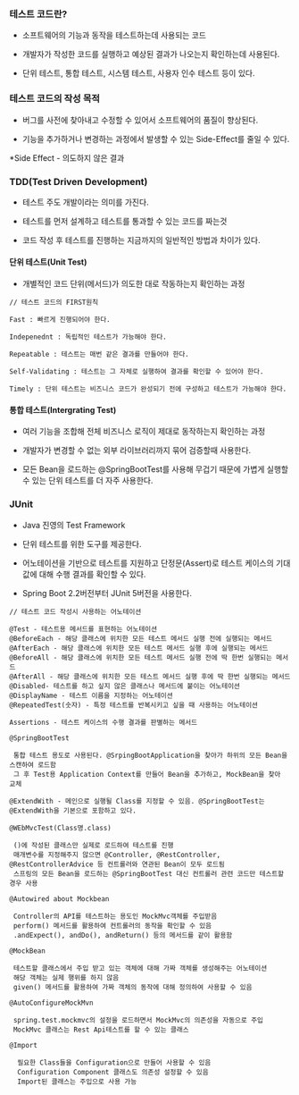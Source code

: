 ### 테스트 코드란?

* 소프트웨어의 기능과 동작을 테스트하는데 사용되는 코드

* 개발자가 작성한 코드를 실행하고 예상된 결과가 나오는지 확인하는데 사용된다.

* 단위 테스트, 통합 테스트, 시스템 테스트, 사용자 인수 테스트 등이 있다.


### 테스트 코드의 작성 목적

* 버그를 사전에 찾아내고 수정할 수 있어서 소프트웨어의 품질이 향상된다.

* 기능을 추가하거나 변경하는 과정에서 발생할 수 있는 Side-Effect를 줄일 수 있다.

*Side Effect - 의도하지 않은 결과


### TDD(Test Driven Development)

* 테스트 주도 개발이라는 의미를 가진다.

* 테스트를 먼저 설계하고 테스트를 통과할 수 있는 코드를 짜는것

* 코드 작성 후 테스트를 진행하는 지금까지의 일반적인 방법과 차이가 있다.


#### 단위 테스트(Unit Test)

* 개별적인 코드 단위(메서드)가 의도한 대로 작동하는지 확인하는 과정

```
// 테스트 코드의 FIRST원칙

Fast : 빠르게 진행되어야 한다.

Indepenednt : 독립적인 테스트가 가능해야 한다.

Repeatable : 테스트는 매번 같은 결과를 만들어야 한다.

Self-Validating : 테스트는 그 자체로 실행하여 결과를 확인할 수 있어야 한다.

Timely : 단위 테스트는 비즈니스 코드가 완성되기 전에 구성하고 테스트가 가능해야 한다.
```

#### 통합 테스트(Intergrating Test)

* 여러 기능을 조합해 전체 비즈니스 로직이 제대로 동작하는지 확인하는 과정

* 개발자가 변경할 수 없는 외부 라이브러리까지 묶어 검증할때 사용한다.

* 모든 Bean을 로드하는 @SpringBootTest를 사용해 무겁기 때문에 가볍게 실행할 수 있는 단위 테스트를 더 자주 사용한다.


### JUnit

* Java 진영의 Test Framework

* 단위 테스트를 위한 도구를 제공한다.

* 어노테이션을 기반으로 테스트를 지원하고 단정문(Assert)로 테스트 케이스의 기대값에 대해 수행 결과를 확인할 수 있다.

* Spring Boot 2.2버전부터 JUnit 5버전을 사용한다.

```
// 테스트 코드 작성시 사용하는 어노테이션

@Test - 테스트용 메서드를 표현하는 어노테이션
@BeforeEach - 해당 클래스에 위치한 모든 테스트 메서드 실행 전에 실행되는 메서드
@AfterEach - 해당 클래스에 위치한 모든 테스트 메서드 실행 후에 실행되는 메서드
@BeforeAll - 해당 클래스에 위치한 모든 테스트 메서드 실행 전에 딱 한번 실행되는 메서드
@AfterAll - 해당 클래스에 위치한 모든 테스트 메서드 실행 후에 딱 한번 실행되는 메서드
@Disabled- 테스트를 하고 싶지 않은 클래스나 메서드에 붙이는 어노테이션
@DisplayName - 테스트 이름을 지정하는 어노테이션
@RepeatedTest(숫자) - 특정 테스트를 반복시키고 싶을 때 사용하는 어노테이션

Assertions - 테스트 케이스의 수행 결과를 판별하는 메서드

@SpringBootTest

 통합 테스트 용도로 사용된다. @SrpingBootApplication을 찾아가 하위의 모든 Bean을 스캔하여 로드함
 그 후 Test용 Application Context를 만들어 Bean을 추가하고, MockBean을 찾아 교체

@ExtendWith - 메인으로 실행될 Class를 지정할 수 있음. @SpringBootTest는 @ExtendWith을 기본으로 포함하고 있다.

@WEbMvcTest(Class명.class)

 ()에 작성된 클래스만 실제로 로드하여 테스트를 진행
 매개변수를 지정해주지 않으면 @Controller, @RestController, @RestControllerAdvice 등 컨트롤러와 연관된 Bean이 모두 로드됨
 스프링의 모든 Bean을 로드하는 @SpringBootTest 대신 컨트롤러 관련 코드만 테스트할 경우 사용

@Autowired about Mockbean

 Controller의 API를 테스트하는 용도인 MockMvc객체를 주입받음
 perform() 메서드를 활용하여 컨트롤러의 동작을 확인할 수 있음
 .andExpect(), andDo(), andReturn() 등의 메서드를 같이 활용함

@MockBean

 테스트할 클래스에서 주입 받고 있는 객체에 대해 가짜 객체를 생성해주는 어노테이션
 해당 객체는 실제 행위를 하지 않음
 given() 메서드를 활용하여 가짜 객체의 동작에 대해 정의하여 사용할 수 있음

@AutoConfigureMockMvn

 spring.test.mockmvc의 설정을 로드하면서 MockMvc의 의존성을 자동으로 주입
 MockMvc 클래스는 Rest Api테스트를 할 수 있는 클래스

@Import
 
  필요한 Class들을 Configuration으로 만들어 사용할 수 있음
  Configuration Component 클래스도 의존성 설정할 수 있음
  Import된 클래스는 주입으로 사용 가능
```
